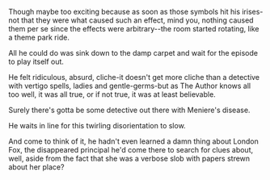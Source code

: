 Though maybe too exciting because as soon as those symbols hit his irises-not that they were what caused such an effect, mind you, nothing caused them per se since the effects were arbitrary--the room started rotating, like a theme park ride.

All he could do was sink down to the damp carpet and wait for the episode to play itself out.

He felt ridiculous, absurd, cliche-it doesn't get more cliche than a detective with vertigo spells, ladies and gentle-germs-but as The Author knows all too well, it was all true, or if not true, it was at least believable.

Surely there's gotta be some detective out there with Meniere's disease.

He waits in line for this twirling disorientation to slow.

And come to think of it, he hadn't even learned a damn thing about London Fox, the disappeared principal he'd come there to search for clues about, well, aside from the fact that she was a verbose slob with papers strewn about her place?